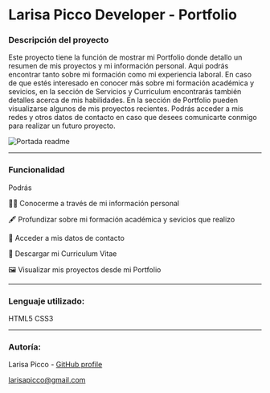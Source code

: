 # Larisa Picco Developer - Portfolio

<h3>Descripción del proyecto</h3>

Este proyecto tiene la función de mostrar mi Portfolio donde detallo un resumen de mis proyectos y mi información personal.
Aqui podrás encontrar tanto sobre mi formación como mi experiencia laboral. En caso de que estés interesado en conocer
más sobre mi formación académica y sevicios, en la sección de Servicios y Curriculum encontrarás también detalles acerca de mis habilidades.
En la sección de Portfolio pueden visualizarse algunos de mis proyectos recientes.
Podrás acceder a mis redes y otros datos de contacto en caso que desees comunicarte conmigo para realizar un futuro proyecto.


![Portada readme](https://user-images.githubusercontent.com/120819110/208641386-2702adbe-2fcc-410f-85a4-f6aaf7db9cbd.png)


<hr>
<h3>Funcionalidad</h3>

Podrás

<p>🙋🏻 Conocerme a través de mi información personal</p>
<p>🖋️ Profundizar sobre mi formación académica y sevicios que realizo</p>
<p>📧 Acceder a mis datos de contacto</p>
<p>📑 Descargar mi Curriculum Vitae</p>
<p>🖼️ Visualizar mis proyectos desde mi Portfolio</p>

<hr>
<h3>Lenguaje utilizado:</h3>
HTML5
CSS3

<hr>
<h3>Autoría:</h3>

Larisa Picco - <a href="https://github.com/LarisaPicco">GitHub profile</a>

larisapicco@gmail.com
